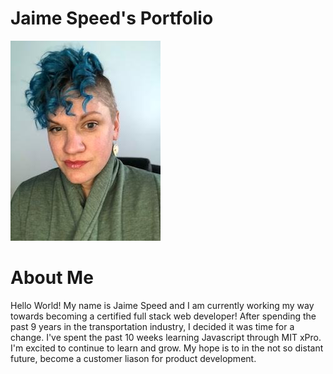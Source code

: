 # Jaime Speed's Portfolio
<img src="0.jpeg">

<html>
  <h1> About Me</h1>
  <p> Hello World! My name is Jaime Speed and I am currently working my way towards becoming a certified full stack web developer! After spending the past 9 years in the transportation industry, I decided it was time for a change. I've spent the past 10 weeks learning Javascript through MIT xPro. I'm excited to continue to learn and grow. My hope is to in the not so distant future, become a customer liason for product development. </p>

